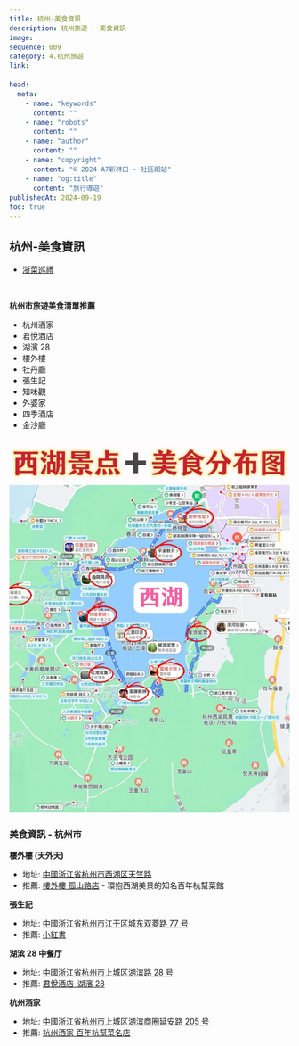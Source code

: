 ```yaml
---
title: 杭州-美食資訊
description: 杭州旅遊 - 美食資訊
image:
sequence: 009
category: 4.杭州旅遊
link:

head:
  meta:
    - name: "keywords"
      content: ""
    - name: "robots"
      content: ""
    - name: "author"
      content: ""
    - name: "copyright"
      content: "© 2024 A7新林口 - 社區網站"
    - name: "og:title"
      content: "旅行導遊"
publishedAt: 2024-09-19
toc: true
---
```


## 杭州-美食資訊

- <a href="https://blog.udn.com/yachien1210/173846258">浙菜巡禮</a>

<br>

**杭州市旅遊美食清單推薦**

- 杭州酒家
- 君悅酒店
- 湖濱 28
- 樓外樓
- 牡丹廳
- 張生記
- 知味觀
- 外婆家
- 四季酒店
- 金沙廳

![v009-01.jpeg](/images/travel/v009-01.jpeg)

### 美食資訊 - 杭州市

**樓外樓 (天外天)**

- 地址: <a href="https://www.google.com/maps/place/%E6%A8%93%E5%A4%96%E6%A8%93/@30.2395201,120.115999,13.14z/data=!4m6!3m5!1s0x344b7cd4a95b1301:0x4be9948f2655fc52!8m2!3d30.24012!4d120.107259!16s%2Fg%2F11c2nv2m2j?authuser=0&entry=ttu&g_ep=EgoyMDI0MDkxNi4wIKXMDSoASAFQAw%3D%3D">中國浙江省杭州市西湖区天竺路</a>
- 推薦: <a href="https://minlabear14.pixnet.net/blog/post/447574001">樓外樓 孤山路店</a> - 環抱西湖美景的知名百年杭幫菜館

**張生記**

- 地址: <a href="https://www.google.com/maps/place/%E6%9D%AD%E5%B7%9E%E5%BC%B5%E7%94%9F%E8%A8%98%E9%9B%99%E8%8F%B1%E8%B7%AF77%E8%99%9F/@30.259504,120.1928816,17z/data=!4m10!1m2!2m1!1z5bee5by155Sf6KiY6ZuZ6I-x6LevNzfomZ8!3m6!1s0x344c9d07902b44d7:0x8141ec1f0e78b175!8m2!3d30.25934!4d120.195554!15sChrlt57lvLXnlJ_oqJjpm5noj7Hot683N-iZn-ABAA!16s%2Fg%2F11b6vcrx9z?authuser=0&entry=ttu&g_ep=EgoyMDI0MDkxNi4wIKXMDSoASAFQAw%3D%3D">中國浙江省杭州市江干区城东双菱路 77 号</a>
- 推薦: <a href="https://www.xiaohongshu.com/explore/645e2da3000000000800d0ff?xsec_token=ABVnonYL7TaPQmh9dczZFsWKZGP18OnARwAxp5gqKNxTM=&xsec_source=pc_search&source=unknown">小紅書</a>

**湖滨 28 中餐厅**

- 地址: <a href="https://www.google.com/maps/place/%E6%B9%96%E6%BF%B128%E9%A4%90%E5%BB%B3/@30.2562299,120.1521191,17z/data=!3m1!4b1!4m6!3m5!1s0x344b629da450a127:0x7dd6d572f31cb5f8!8m2!3d30.25623!4d120.15699!16s%2Fg%2F1tf5myq5?authuser=0&entry=ttu&g_ep=EgoyMDI0MDkxNi4wIKXMDSoASAFQAw%3D%3D">中國浙江省杭州市上城区湖滨路 28 号</a>
- 推薦: <a href="https://www.foodtigertw.com/blog/post/43700620">君悅酒店-湖濱 28</a>

**杭州酒家**

- 地址: <a href="https://www.google.com/maps/place/%E6%9D%AD%E5%B7%9E%E9%85%92%E5%AE%B6/@30.2562295,120.1443943,15z/data=!4m10!1m2!2m1!1z5p2t5bee6YWS5a62!3m6!1s0x344c9d63e514c50b:0xe852ca58d0178cc6!8m2!3d30.251769!4d120.163981!15sCgzmna3lt57phZLlrrZaDyIN5p2t5beeIOmFkuWutpIBEmNoaW5lc2VfcmVzdGF1cmFudJoBJENoZERTVWhOTUc5blMwVkpRMEZuU1VSS2FYRmxjaTFCUlJBQuABAA!16s%2Fg%2F1tvrxf9r?authuser=0&entry=ttu&g_ep=EgoyMDI0MDkxNi4wIKXMDSoASAFQAw%3D%3D">中國浙江省杭州市上城区湖滨商圈延安路 205 号</a>
- 推薦: <a href="https://hangsuya.pixnet.net/blog/post/200989923">杭州酒家 百年杭幫菜名店</a>
